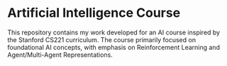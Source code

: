 # Artificial Intelligence Course
This repository contains my work developed for an AI course inspired by the Stanford CS221 curriculum. The course primarily focused on foundational AI concepts, with emphasis on Reinforcement Learning and Agent/Multi-Agent Representations.
